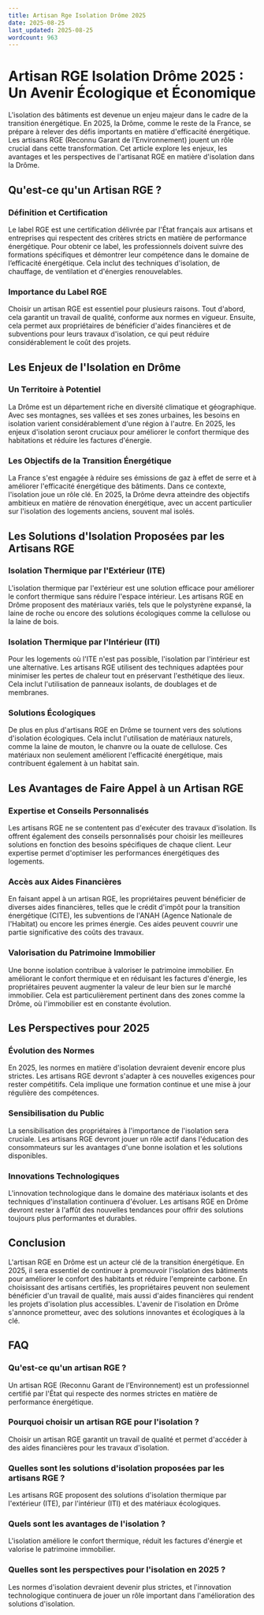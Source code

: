 ```yaml
---
title: Artisan Rge Isolation Drôme 2025
date: 2025-08-25
last_updated: 2025-08-25
wordcount: 963
---
```


# Artisan RGE Isolation Drôme 2025 : Un Avenir Écologique et Économique

L'isolation des bâtiments est devenue un enjeu majeur dans le cadre de la transition énergétique. En 2025, la Drôme, comme le reste de la France, se prépare à relever des défis importants en matière d'efficacité énergétique. Les artisans RGE (Reconnu Garant de l’Environnement) jouent un rôle crucial dans cette transformation. Cet article explore les enjeux, les avantages et les perspectives de l'artisanat RGE en matière d'isolation dans la Drôme.

## Qu'est-ce qu'un Artisan RGE ?

### Définition et Certification

Le label RGE est une certification délivrée par l'État français aux artisans et entreprises qui respectent des critères stricts en matière de performance énergétique. Pour obtenir ce label, les professionnels doivent suivre des formations spécifiques et démontrer leur compétence dans le domaine de l’efficacité énergétique. Cela inclut des techniques d'isolation, de chauffage, de ventilation et d'énergies renouvelables.

### Importance du Label RGE

Choisir un artisan RGE est essentiel pour plusieurs raisons. Tout d'abord, cela garantit un travail de qualité, conforme aux normes en vigueur. Ensuite, cela permet aux propriétaires de bénéficier d'aides financières et de subventions pour leurs travaux d'isolation, ce qui peut réduire considérablement le coût des projets.

## Les Enjeux de l'Isolation en Drôme

### Un Territoire à Potentiel

La Drôme est un département riche en diversité climatique et géographique. Avec ses montagnes, ses vallées et ses zones urbaines, les besoins en isolation varient considérablement d'une région à l'autre. En 2025, les enjeux d'isolation seront cruciaux pour améliorer le confort thermique des habitations et réduire les factures d'énergie.

### Les Objectifs de la Transition Énergétique

La France s'est engagée à réduire ses émissions de gaz à effet de serre et à améliorer l'efficacité énergétique des bâtiments. Dans ce contexte, l'isolation joue un rôle clé. En 2025, la Drôme devra atteindre des objectifs ambitieux en matière de rénovation énergétique, avec un accent particulier sur l'isolation des logements anciens, souvent mal isolés.

## Les Solutions d'Isolation Proposées par les Artisans RGE

### Isolation Thermique par l'Extérieur (ITE)

L'isolation thermique par l'extérieur est une solution efficace pour améliorer le confort thermique sans réduire l'espace intérieur. Les artisans RGE en Drôme proposent des matériaux variés, tels que le polystyrène expansé, la laine de roche ou encore des solutions écologiques comme la cellulose ou la laine de bois.

### Isolation Thermique par l'Intérieur (ITI)

Pour les logements où l'ITE n'est pas possible, l'isolation par l'intérieur est une alternative. Les artisans RGE utilisent des techniques adaptées pour minimiser les pertes de chaleur tout en préservant l'esthétique des lieux. Cela inclut l'utilisation de panneaux isolants, de doublages et de membranes.

### Solutions Écologiques

De plus en plus d'artisans RGE en Drôme se tournent vers des solutions d'isolation écologiques. Cela inclut l'utilisation de matériaux naturels, comme la laine de mouton, le chanvre ou la ouate de cellulose. Ces matériaux non seulement améliorent l'efficacité énergétique, mais contribuent également à un habitat sain.

## Les Avantages de Faire Appel à un Artisan RGE

### Expertise et Conseils Personnalisés

Les artisans RGE ne se contentent pas d'exécuter des travaux d'isolation. Ils offrent également des conseils personnalisés pour choisir les meilleures solutions en fonction des besoins spécifiques de chaque client. Leur expertise permet d'optimiser les performances énergétiques des logements.

### Accès aux Aides Financières

En faisant appel à un artisan RGE, les propriétaires peuvent bénéficier de diverses aides financières, telles que le crédit d'impôt pour la transition énergétique (CITE), les subventions de l'ANAH (Agence Nationale de l'Habitat) ou encore les primes énergie. Ces aides peuvent couvrir une partie significative des coûts des travaux.

### Valorisation du Patrimoine Immobilier

Une bonne isolation contribue à valoriser le patrimoine immobilier. En améliorant le confort thermique et en réduisant les factures d'énergie, les propriétaires peuvent augmenter la valeur de leur bien sur le marché immobilier. Cela est particulièrement pertinent dans des zones comme la Drôme, où l'immobilier est en constante évolution.

## Les Perspectives pour 2025

### Évolution des Normes

En 2025, les normes en matière d'isolation devraient devenir encore plus strictes. Les artisans RGE devront s'adapter à ces nouvelles exigences pour rester compétitifs. Cela implique une formation continue et une mise à jour régulière des compétences.

### Sensibilisation du Public

La sensibilisation des propriétaires à l'importance de l'isolation sera cruciale. Les artisans RGE devront jouer un rôle actif dans l'éducation des consommateurs sur les avantages d'une bonne isolation et les solutions disponibles.

### Innovations Technologiques

L'innovation technologique dans le domaine des matériaux isolants et des techniques d'installation continuera d'évoluer. Les artisans RGE en Drôme devront rester à l'affût des nouvelles tendances pour offrir des solutions toujours plus performantes et durables.

## Conclusion

L'artisan RGE en Drôme est un acteur clé de la transition énergétique. En 2025, il sera essentiel de continuer à promouvoir l'isolation des bâtiments pour améliorer le confort des habitants et réduire l'empreinte carbone. En choisissant des artisans certifiés, les propriétaires peuvent non seulement bénéficier d'un travail de qualité, mais aussi d'aides financières qui rendent les projets d'isolation plus accessibles. L'avenir de l'isolation en Drôme s'annonce prometteur, avec des solutions innovantes et écologiques à la clé.

## FAQ

### Qu'est-ce qu'un artisan RGE ?

Un artisan RGE (Reconnu Garant de l’Environnement) est un professionnel certifié par l'État qui respecte des normes strictes en matière de performance énergétique.

### Pourquoi choisir un artisan RGE pour l'isolation ?

Choisir un artisan RGE garantit un travail de qualité et permet d'accéder à des aides financières pour les travaux d'isolation.

### Quelles sont les solutions d'isolation proposées par les artisans RGE ?

Les artisans RGE proposent des solutions d'isolation thermique par l'extérieur (ITE), par l'intérieur (ITI) et des matériaux écologiques.

### Quels sont les avantages de l'isolation ?

L'isolation améliore le confort thermique, réduit les factures d'énergie et valorise le patrimoine immobilier.

### Quelles sont les perspectives pour l'isolation en 2025 ?

Les normes d'isolation devraient devenir plus strictes, et l'innovation technologique continuera de jouer un rôle important dans l'amélioration des solutions d'isolation.